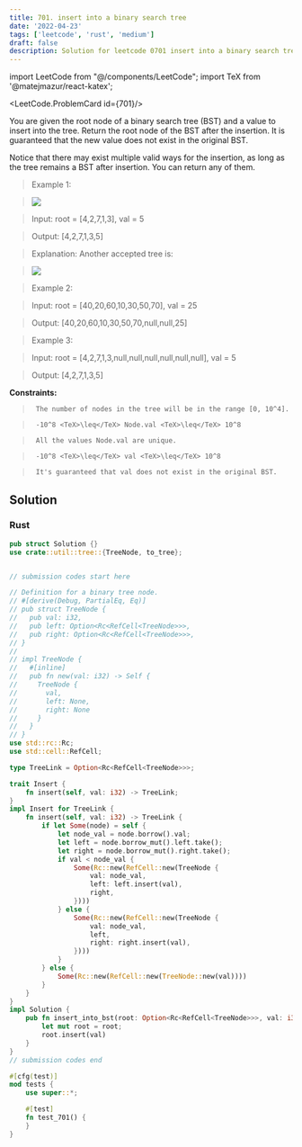 ```yaml
---
title: 701. insert into a binary search tree
date: '2022-04-23'
tags: ['leetcode', 'rust', 'medium']
draft: false
description: Solution for leetcode 0701 insert into a binary search tree
---
```

import LeetCode from "@/components/LeetCode";
import TeX from '@matejmazur/react-katex';

<LeetCode.ProblemCard id={701}/>
 

  You are given the root node of a binary search tree (BST) and a value to insert into the tree. Return the root node of the BST after the insertion. It is guaranteed that the new value does not exist in the original BST.

  Notice that there may exist multiple valid ways for the insertion, as long as the tree remains a BST after insertion. You can return any of them.

   

 >   Example 1:

 >   ![](https://assets.leetcode.com/uploads/2020/10/05/insertbst.jpg)

 >   Input: root <TeX>=</TeX> [4,2,7,1,3], val <TeX>=</TeX> 5

 >   Output: [4,2,7,1,3,5]

 >   Explanation: Another accepted tree is:

 >   ![](https://assets.leetcode.com/uploads/2020/10/05/bst.jpg)

  

 >   Example 2:

  

 >   Input: root <TeX>=</TeX> [40,20,60,10,30,50,70], val <TeX>=</TeX> 25

 >   Output: [40,20,60,10,30,50,70,null,null,25]

  

 >   Example 3:

  

 >   Input: root <TeX>=</TeX> [4,2,7,1,3,null,null,null,null,null,null], val <TeX>=</TeX> 5

 >   Output: [4,2,7,1,3,5]

  

   

  **Constraints:**

  

 >   	The number of nodes in the tree will be in the range [0, 10^4].

 >   	-10^8 <TeX>\leq</TeX> Node.val <TeX>\leq</TeX> 10^8

 >   	All the values Node.val are unique.

 >   	-10^8 <TeX>\leq</TeX> val <TeX>\leq</TeX> 10^8

 >   	It's guaranteed that val does not exist in the original BST.


## Solution
### Rust
```rust
pub struct Solution {}
use crate::util::tree::{TreeNode, to_tree};


// submission codes start here

// Definition for a binary tree node.
// #[derive(Debug, PartialEq, Eq)]
// pub struct TreeNode {
//   pub val: i32,
//   pub left: Option<Rc<RefCell<TreeNode>>>,
//   pub right: Option<Rc<RefCell<TreeNode>>>,
// }
// 
// impl TreeNode {
//   #[inline]
//   pub fn new(val: i32) -> Self {
//     TreeNode {
//       val,
//       left: None,
//       right: None
//     }
//   }
// }
use std::rc::Rc;
use std::cell::RefCell;

type TreeLink = Option<Rc<RefCell<TreeNode>>>;

trait Insert {
    fn insert(self, val: i32) -> TreeLink;
}
impl Insert for TreeLink {
    fn insert(self, val: i32) -> TreeLink {
        if let Some(node) = self {
            let node_val = node.borrow().val;
            let left = node.borrow_mut().left.take();
            let right = node.borrow_mut().right.take();            
            if val < node_val {
                Some(Rc::new(RefCell::new(TreeNode {
                    val: node_val,
                    left: left.insert(val),
                    right,
                })))
            } else {
                Some(Rc::new(RefCell::new(TreeNode {
                    val: node_val,
                    left,
                    right: right.insert(val),
                })))
            }
        } else {
            Some(Rc::new(RefCell::new(TreeNode::new(val))))
        }
    }
}
impl Solution {
    pub fn insert_into_bst(root: Option<Rc<RefCell<TreeNode>>>, val: i32) -> Option<Rc<RefCell<TreeNode>>> {
        let mut root = root;
        root.insert(val)
    }
}
// submission codes end

#[cfg(test)]
mod tests {
    use super::*;

    #[test]
    fn test_701() {
    }
}

```
